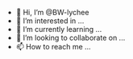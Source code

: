 - 👋 Hi, I’m @BW-lychee
- 👀 I’m interested in ...
- 🌱 I’m currently learning ...
- 💞️ I’m looking to collaborate on ...
- 📫 How to reach me ...

<!---
BW-lychee/BW-lychee is a ✨ special ✨ repository because its `README.md` (this file) appears on your GitHub profile.
You can click the Preview link to take a look at your changes.
--->
